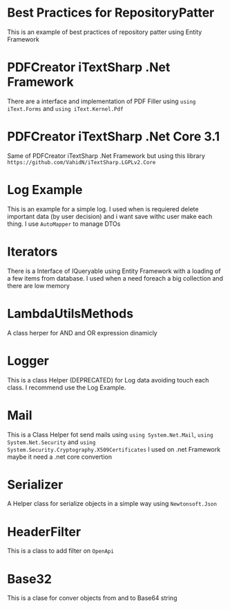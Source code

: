 # Best Practices for RepositoryPatter
This is an example of best practices of repository patter using Entity Framework

# PDFCreator iTextSharp .Net Framework
There are a interface and implementation of PDF Filler using `using iText.Forms` and `using iText.Kernel.Pdf`

# PDFCreator iTextSharp .Net Core 3.1
Same of PDFCreator iTextSharp .Net Framework but using this library `https://github.com/VahidN/iTextSharp.LGPLv2.Core`

# Log Example
This is an example for a simple log. I used when is requiered delete important data (by user decision) and i want save withc user make each thing. I use `AutoMapper` to manage DTOs

# Iterators
There is a Interface of IQueryable using Entity Framework with a loading of a few items from database. I used when a need foreach a big collection and there are low memory

# LambdaUtilsMethods
A class herper for AND and OR expression dinamicly

# Logger
This is a class Helper (DEPRECATED) for Log data avoiding touch each class. I recommend use the Log Example.

# Mail
This is a Class Helper fot send mails using  `using System.Net.Mail`, `using System.Net.Security` and `using System.Security.Cryptography.X509Certificates`
I used on .net Framework maybe it need a .net core convertion

# Serializer
A Helper class for serialize objects in a simple way using `Newtonsoft.Json` 

# HeaderFilter
This is a class to add filter on `OpenApi`

# Base32
This is a clase for conver objects from and to Base64 string